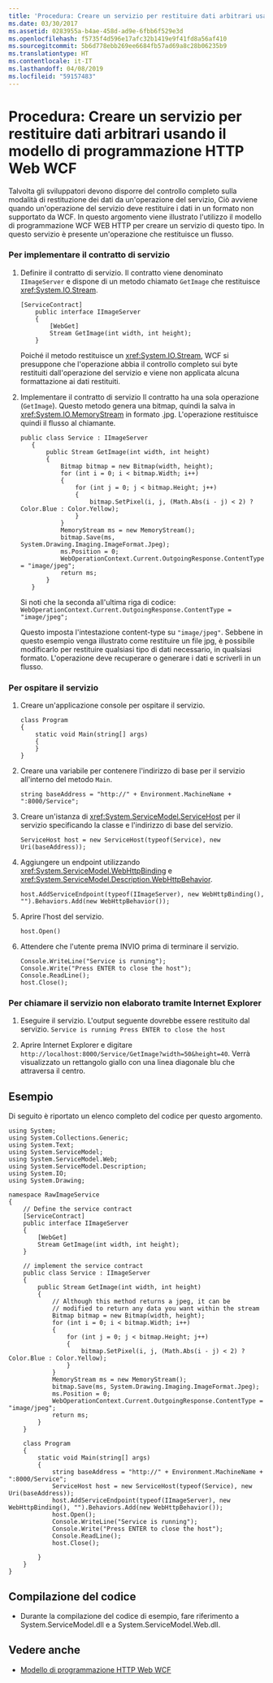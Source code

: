 ```yaml
---
title: 'Procedura: Creare un servizio per restituire dati arbitrari usando il modello di programmazione HTTP Web WCF'
ms.date: 03/30/2017
ms.assetid: 0283955a-b4ae-458d-ad9e-6fbb6f529e3d
ms.openlocfilehash: f5735f4d596e17afc32b1419e9f41fd8a56af410
ms.sourcegitcommit: 5b6d778ebb269ee6684fb57ad69a8c28b06235b9
ms.translationtype: HT
ms.contentlocale: it-IT
ms.lasthandoff: 04/08/2019
ms.locfileid: "59157483"
---
```

# <a name="how-to-create-a-service-that-returns-arbitrary-data-using-the-wcf-web-http-programming-model"></a>Procedura: Creare un servizio per restituire dati arbitrari usando il modello di programmazione HTTP Web WCF
Talvolta gli sviluppatori devono disporre del controllo completo sulla modalità di restituzione dei dati da un'operazione del servizio, Ciò avviene quando un'operazione del servizio deve restituire i dati in un formato non supportato da WCF. In questo argomento viene illustrato l'utilizzo il modello di programmazione WCF WEB HTTP per creare un servizio di questo tipo. In questo servizio è presente un'operazione che restituisce un flusso.  
  
### <a name="to-implement-the-service-contract"></a>Per implementare il contratto di servizio  
  
1.  Definire il contratto di servizio. Il contratto viene denominato `IImageServer` e dispone di un metodo chiamato `GetImage` che restituisce <xref:System.IO.Stream>.  
  
    ```  
    [ServiceContract]  
        public interface IImageServer  
        {  
            [WebGet]  
            Stream GetImage(int width, int height);  
        }  
    ```  
  
     Poiché il metodo restituisce un <xref:System.IO.Stream>, WCF si presuppone che l'operazione abbia il controllo completo sui byte restituiti dall'operazione del servizio e viene non applicata alcuna formattazione ai dati restituiti.  
  
2.  Implementare il contratto di servizio Il contratto ha una sola operazione (`GetImage`). Questo metodo genera una bitmap, quindi la salva in <xref:System.IO.MemoryStream> in formato .jpg. L'operazione restituisce quindi il flusso al chiamante.  
  
    ```  
    public class Service : IImageServer  
       {  
           public Stream GetImage(int width, int height)  
           {  
               Bitmap bitmap = new Bitmap(width, height);  
               for (int i = 0; i < bitmap.Width; i++)  
               {  
                   for (int j = 0; j < bitmap.Height; j++)  
                   {  
                       bitmap.SetPixel(i, j, (Math.Abs(i - j) < 2) ? Color.Blue : Color.Yellow);  
                   }  
               }  
               MemoryStream ms = new MemoryStream();  
               bitmap.Save(ms, System.Drawing.Imaging.ImageFormat.Jpeg);  
               ms.Position = 0;  
               WebOperationContext.Current.OutgoingResponse.ContentType = "image/jpeg";  
               return ms;  
           }  
       }  
    ```  
  
     Si noti che la seconda all'ultima riga di codice: `WebOperationContext.Current.OutgoingResponse.ContentType = "image/jpeg";`  
  
     Questo imposta l'intestazione content-type su `"image/jpeg"`. Sebbene in questo esempio venga illustrato come restituire un file jpg, è possibile modificarlo per restituire qualsiasi tipo di dati necessario, in qualsiasi formato. L'operazione deve recuperare o generare i dati e scriverli in un flusso.  
  
### <a name="to-host-the-service"></a>Per ospitare il servizio  
  
1.  Creare un'applicazione console per ospitare il servizio.  
  
    ```  
    class Program  
    {  
        static void Main(string[] args)  
        {  
        }   
    }  
    ```  
  
2.  Creare una variabile per contenere l'indirizzo di base per il servizio all'interno del metodo `Main`.  
  
    ```  
    string baseAddress = "http://" + Environment.MachineName + ":8000/Service";  
    ```  
  
3.  Creare un'istanza di <xref:System.ServiceModel.ServiceHost> per il servizio specificando la classe e l'indirizzo di base del servizio.  
  
    ```  
    ServiceHost host = new ServiceHost(typeof(Service), new Uri(baseAddress));  
    ```  
  
4.  Aggiungere un endpoint utilizzando <xref:System.ServiceModel.WebHttpBinding> e <xref:System.ServiceModel.Description.WebHttpBehavior>.  
  
    ```  
    host.AddServiceEndpoint(typeof(IImageServer), new WebHttpBinding(), "").Behaviors.Add(new WebHttpBehavior());  
    ```  
  
5.  Aprire l’host del servizio.  
  
    ```  
    host.Open()  
    ```  
  
6.  Attendere che l'utente prema INVIO prima di terminare il servizio.  
  
    ```  
    Console.WriteLine("Service is running");  
    Console.Write("Press ENTER to close the host");  
    Console.ReadLine();  
    host.Close();  
    ```  
  
### <a name="to-call-the-raw-service-using-internet-explorer"></a>Per chiamare il servizio non elaborato tramite Internet Explorer  
  
1.  Eseguire il servizio. L'output seguente dovrebbe essere restituito dal servizio. `Service is running Press ENTER to close the host`  
  
2.  Aprire Internet Explorer e digitare `http://localhost:8000/Service/GetImage?width=50&height=40`. Verrà visualizzato un rettangolo giallo con una linea diagonale blu che attraversa il centro.  
  
## <a name="example"></a>Esempio  
 Di seguito è riportato un elenco completo del codice per questo argomento.  
  
```  
using System;  
using System.Collections.Generic;  
using System.Text;  
using System.ServiceModel;  
using System.ServiceModel.Web;  
using System.ServiceModel.Description;  
using System.IO;  
using System.Drawing;  
  
namespace RawImageService  
{  
    // Define the service contract  
    [ServiceContract]  
    public interface IImageServer  
    {  
        [WebGet]  
        Stream GetImage(int width, int height);  
    }  
  
    // implement the service contract  
    public class Service : IImageServer  
    {  
        public Stream GetImage(int width, int height)  
        {  
            // Although this method returns a jpeg, it can be  
            // modified to return any data you want within the stream  
            Bitmap bitmap = new Bitmap(width, height);  
            for (int i = 0; i < bitmap.Width; i++)  
            {  
                for (int j = 0; j < bitmap.Height; j++)  
                {  
                    bitmap.SetPixel(i, j, (Math.Abs(i - j) < 2) ? Color.Blue : Color.Yellow);  
                }  
            }  
            MemoryStream ms = new MemoryStream();  
            bitmap.Save(ms, System.Drawing.Imaging.ImageFormat.Jpeg);  
            ms.Position = 0;  
            WebOperationContext.Current.OutgoingResponse.ContentType = "image/jpeg";  
            return ms;  
        }  
    }  
  
    class Program  
    {  
        static void Main(string[] args)  
        {  
            string baseAddress = "http://" + Environment.MachineName + ":8000/Service";  
            ServiceHost host = new ServiceHost(typeof(Service), new Uri(baseAddress));  
            host.AddServiceEndpoint(typeof(IImageServer), new WebHttpBinding(), "").Behaviors.Add(new WebHttpBehavior());  
            host.Open();  
            Console.WriteLine("Service is running");  
            Console.Write("Press ENTER to close the host");  
            Console.ReadLine();  
            host.Close();  
  
        }  
    }  
}  
```  
  
## <a name="compiling-the-code"></a>Compilazione del codice  
  
-   Durante la compilazione del codice di esempio, fare riferimento a System.ServiceModel.dll e a System.ServiceModel.Web.dll.  
  
## <a name="see-also"></a>Vedere anche

- [Modello di programmazione HTTP Web WCF](../../../../docs/framework/wcf/feature-details/wcf-web-http-programming-model.md)
